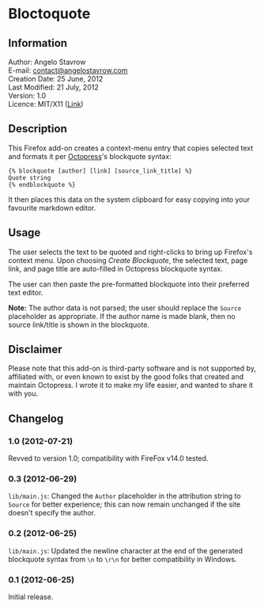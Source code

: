 # Bloctoquote

## Information

Author: Angelo Stavrow<br>
E-mail: contact@angelostavrow.com<br>
Creation Date: 25 June, 2012<br>
Last Modified: 21 July, 2012<br>
Version: 1.0<br>
Licence: MIT/X11 ([Link](http://www.opensource.org/licenses/mit-license.php "OSI: The MIT License"))


## Description

This Firefox add-on creates a context-menu entry that copies selected text and formats it per [Octopress](http://octopress.org/ "Octopress")'s blockquote syntax:

    {% blockquote [author] [link] [source_link_title] %}
    Quote string
    {% endblockquote %}

It then places this data on the system clipboard for easy copying into your favourite markdown editor.


## Usage

The user selects the text to be quoted and right-clicks to bring up Firefox's context menu. Upon choosing *Create Blockquote*, the selected text, page link, and page title are auto-filled in Octopress blockquote syntax.

The user can then paste the pre-formatted blockquote into their preferred text editor.

**Note:** The author data is not parsed; the user should replace the `Source` placeholder as appropriate. If the author name is made blank, then no source link/title is shown in the blockquote.

## Disclaimer

Please note that this add-on is third-party software and is not supported by, affiliated with, or even known to exist by the good folks that created and maintain Octopress. I wrote it to make my life easier, and wanted to share it with you.


## Changelog

### 1.0 (2012-07-21)

Revved to version 1.0; compatibility with FireFox v14.0 tested.

### 0.3 (2012-06-29)

`lib/main.js`: Changed the `Author` placeholder in the attribution string to `Source` for better experience; this can now remain unchanged if the site doesn't specify the author.


### 0.2 (2012-06-25)

`lib/main.js`: Updated the newline character at the end of the generated blockquote syntax from `\n` to `\r\n` for better compatibility in Windows.


### 0.1 (2012-06-25)

Initial release.
